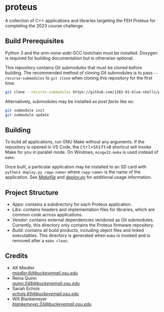 # proteus

A collection of C++ applications and libraries targeting the FEH Proteus for completing the 2023 course challenge.

## Build Prerequisites

Python 3 and the *arm-none-eabi* GCC toolchain must be installed. Doxygen is required for building documentation but is otherwise optional.

This repository contains Git submodules that must be cloned before building. The recommended method of cloning Git submodules is to pass `--recurse-submodules` to `git clone` when cloning this repository for the first time:

```sh
git clone --recurse-submodules https://github.com/1282-01-blue-shells/proteus
```

Alternatively, submodules may be installed *ex post facto* like so:

```sh
git submodule init
git submodule update
```

## Building

To build all applications, run GNU Make without any arguments. If the repository is opened in VS Code, the <kbd>Ctrl+Shift+B</kbd> shortcut will invoke Make for you in parallel mode. On Windows, `mingw32-make` is used instead of `make`.

Once built, a particular application may be installed to an SD card with `python3 deploy.py <app-name>` where `<app-name>` is the name of the application. See [*Makefile*](./Makefile) and [*deploy.py*](./deploy.py) for additional usage information.

## Project Structure

- *Apps*: contains a subdirectory for each Proteus application.
- *Libs*: contains headers and implementation files for libraries, which are common code across applications.
- *Vendor*: contains external dependencies vendored as Git submodules. Currently, this directory only contains the Proteus firmware repository.
- *Build*: contains all build products, including object files and linked executables. This directory is generated when `make` is invoked and is removed after a `make clean`.

## Credits

- AK Miedler <address>miedler.6@buckeyemail.osu.edu</address>
- Reina Quinn <address>quinn.548@buckeyemail.osu.edu</address>
- Sariah Echols <address>echols.65@buckeyemail.osu.edu</address>
- Will Blankemeyer <address>blankemeyer.33@buckeyemail.osu.edu</address>
